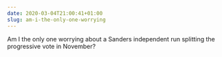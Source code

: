 ```yaml
---
date: 2020-03-04T21:00:41+01:00
slug: am-i-the-only-one-worrying
---
```

Am I the only one worrying about a Sanders independent run splitting the progressive vote in November?

